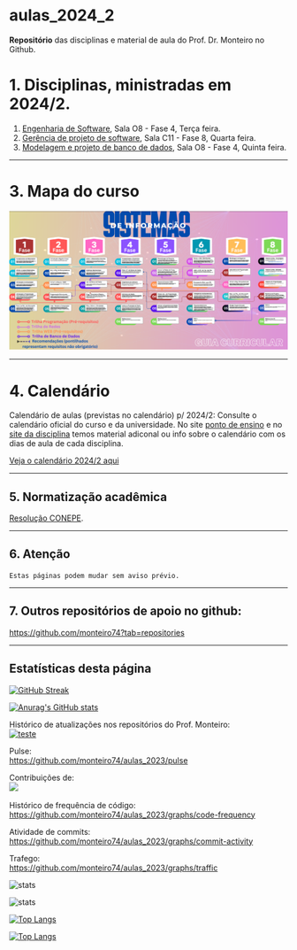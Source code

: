 # aulas_2024_2

**Repositório** das disciplinas e material de aula do Prof. Dr. Monteiro no Github.


# 1. Disciplinas, ministradas em 2024/2.

1. [Engenharia de Software](https://github.com/monteiro74/aulas_2024_2/blob/main/Engenharia_de_software/plano_de_aula_engsw.md), Sala O8 - Fase 4, Terça feira.
2. [Gerência de projeto de software](https://github.com/monteiro74/aulas_2024_2/blob/main/Gerencia_de_software/plano_de_aula_gps.md), Sala C11 - Fase 8, Quarta feira.
3. [Modelagem e projeto de banco de dados](https://github.com/monteiro74/aulas_2024_2/blob/main/Modelagem_e_projeto_de_bd/plano_de_aula_pbd.md), Sala O8 - Fase 4, Quinta feira.


---
# 3. Mapa do curso

![Mapa do curso](https://github.com/monteiro74/aulas_2024_1/blob/main/figuras/mapa_do_curso.png)

---
# 4. Calendário

Calendário de aulas (previstas no calendário) p/ 2024/2:
Consulte o calendário oficial do curso e da universidade.
No site [ponto de ensino](https://www.pontodeensino.com/) e no [site da disciplina](https://sites.google.com/unemat.br/professoremiliano/inicio?pli=1) temos material adiconal ou info sobre o calendário com os dias de aula de cada disciplina.

[Veja o calendário 2024/2 aqui](https://docs.google.com/spreadsheets/d/1J0rUwkuctzxJJzRV1c4JgI5OojsLzeLKHcYLyJmRveM/edit?pli=1&gid=140192261#gid=140192261)



---
## 5. Normatização acadêmica

[Resolução CONEPE](http://www.unemat.br/resolucoes/resolucoes/conepe/2649_res_conepe_54_2011.pdf).



---
## 6. Atenção
````
Estas páginas podem mudar sem aviso prévio.
````

---
## 7. Outros repositórios de apoio no github:
https://github.com/monteiro74?tab=repositories

---
## Estatísticas desta página


[![GitHub Streak](https://streak-stats.demolab.com/?user=monteiro74&theme=dark)](https://git.io/streak-stats)


[![Anurag's GitHub stats](https://github-readme-stats.vercel.app/api?username=monteiro74)](https://github.com/monteiro74/github-readme-stats)

Histórico de atualizações nos repositórios do Prof. Monteiro:<br>
[![teste](https://github-readme-activity-graph.vercel.app/graph?username=monteiro74&theme=github-compact)](https://github.com/monteiro74/aulas_2023)


Pulse:<br>
https://github.com/monteiro74/aulas_2023/pulse<BR>

Contribuições de:<br>
<a href="https://github.com/monteiro74/tutorial_python/contributors">
  <img src="https://contrib.rocks/image?repo=monteiro74/tutorial_python" />
</a>

Histórico de frequência de código:<BR>
https://github.com/monteiro74/aulas_2023/graphs/code-frequency<BR>

Atividade de commits:<BR>
https://github.com/monteiro74/aulas_2023/graphs/commit-activity<BR>

Trafego:<BR>
https://github.com/monteiro74/aulas_2023/graphs/traffic<BR>



![stats](https://github-readme-stats.vercel.app/api?username=monteiro74&show=reviews,discussions_started,discussions_answered,prs_merged,prs_merged_percentage)

![stats](https://github-readme-stats.vercel.app/api?username=monteiro74&show_icons=true&theme=dark)

[![Top Langs](https://github-readme-stats.vercel.app/api/top-langs/?username=monteiro74)](https://github.com/monteiro74/github-readme-stats)

[![Top Langs](https://github-readme-stats.vercel.app/api/top-langs/?username=monteiro74&layout=donut-vertical)](https://github.com/monteiro74/github-readme-stats)

